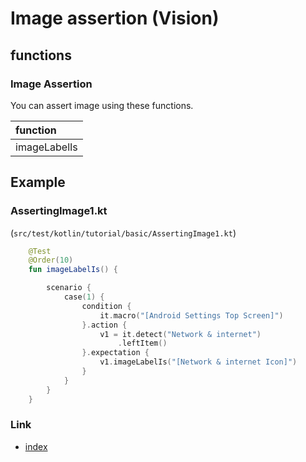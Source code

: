 # Image assertion (Vision)

## functions

### Image Assertion

You can assert image using these functions.

| function     |
|:-------------|
| imageLabelIs |

## Example

### AssertingImage1.kt

(`src/test/kotlin/tutorial/basic/AssertingImage1.kt`)

```kotlin
    @Test
    @Order(10)
    fun imageLabelIs() {

        scenario {
            case(1) {
                condition {
                    it.macro("[Android Settings Top Screen]")
                }.action {
                    v1 = it.detect("Network & internet")
                        .leftItem()
                }.expectation {
                    v1.imageLabelIs("[Network & internet Icon]")
                }
            }
        }
    }
```

### Link

- [index](../../../../index.md)
